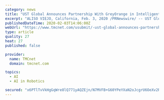 ```yaml
---
category: news
title: "UST Global Announces Partnership With GreyOrange in Intelligent Robotics for Warehouse and Supply Chain Automation"
excerpt: "ALISO VIEJO, California, Feb. 3, 2020 /PRNewswire/ -- UST Global, leading digital transformation solutions company, announced a partnership with GreyOrange, a global software and mobile robotics provider that leverages artificial intelligence and machine learning to optimize fulfillment operations. GreyOrange is the only company that ..."
publishedDateTime: 2020-02-03T14:06:00Z
webUrl: "https://www.tmcnet.com/usubmit/-ust-global-announces-partnership-with-greyorange-intelligent-robotics-/2020/02/03/9090903.htm"
type: article
quality: 27
heat: 27
published: false

provider:
  name: TMCnet
  domain: tmcnet.com

topics:
  - AI
  - AI in Robotics

secured: "x6PTlTvVkHgGqWre8lQ771yAQZEjn/N7MVFB+G60YPeYXaN2oJcgrU6OeXv2RfPd+o3RReBCgL5R0SPAiLIBh88YBSY3R6GQIKVqG8MVAWqF/FjMUwtQRWFwZYK7187nAuXQwpMYA4t0jtGjc9D6HQBsTGP7Wz9ryP374bI9ZOqSmcYsSnBiNfQi4ldTGPkWlu9PYWqeu4UdyDLblFfefGZOtePOzEby2KPT9kycl3iEeIC3Hk3aDpEcY1fQO0K/ynTTT1CvSBtnpp51xHmyYnjMxmDkGxFnoHi9T2g3uk0YoRoD5sGmrgq4j17mg4pV;R20A938Wha72Fcf8LteHWA=="
---
```


